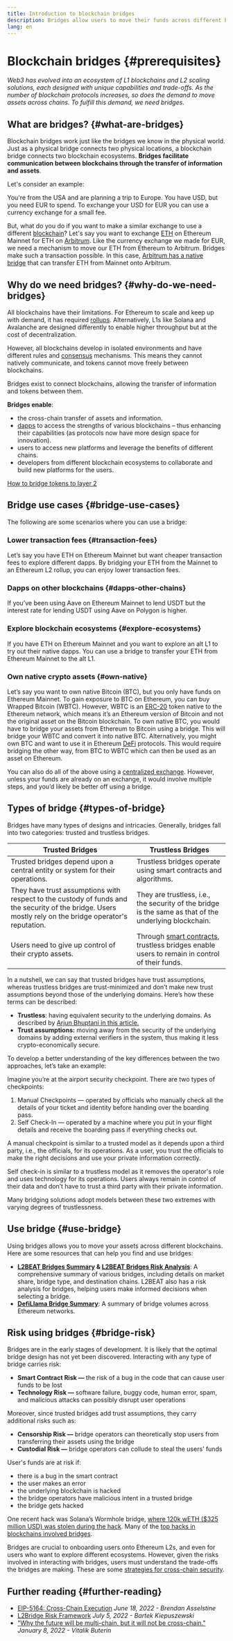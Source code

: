 ```yaml
---
title: Introduction to blockchain bridges
description: Bridges allow users to move their funds across different blockchains
lang: en
---
```


# Blockchain bridges {#prerequisites}

_Web3 has evolved into an ecosystem of L1 blockchains and L2 scaling solutions, each designed with unique capabilities and trade-offs. As the number of blockchain protocols increases, so does the demand to move assets across chains. To fulfill this demand, we need bridges._

<Divider />

## What are bridges? {#what-are-bridges}

Blockchain bridges work just like the bridges we know in the physical world. Just as a physical bridge connects two physical locations, a blockchain bridge connects two blockchain ecosystems. **Bridges facilitate communication between blockchains through the transfer of information and assets**.

Let's consider an example:

You're from the USA and are planning a trip to Europe. You have USD, but you need EUR to spend. To exchange your USD for EUR you can use a currency exchange for a small fee.

But, what do you do if you want to make a similar exchange to use a different [blockchain](/glossary/#blockchain)? Let's say you want to exchange [ETH](/glossary/#ether) on Ethereum Mainnet for ETH on [Arbitrum](https://arbitrum.io/). Like the currency exchange we made for EUR, we need a mechanism to move our ETH from Ethereum to Arbitrum. Bridges make such a transaction possible. In this case, [Arbitrum has a native bridge](https://bridge.arbitrum.io/) that can transfer ETH from Mainnet onto Arbitrum.

## Why do we need bridges? {#why-do-we-need-bridges}

All blockchains have their limitations. For Ethereum to scale and keep up with demand, it has required [rollups](/glossary/#rollups). Alternatively, L1s like Solana and Avalanche are designed differently to enable higher throughput but at the cost of decentralization.

However, all blockchains develop in isolated environments and have different rules and [consensus](/glossary/#consensus) mechanisms. This means they cannot natively communicate, and tokens cannot move freely between blockchains.

Bridges exist to connect blockchains, allowing the transfer of information and tokens between them.

**Bridges enable**:

- the cross-chain transfer of assets and information.
- [dapps](/glossary/#dapp) to access the strengths of various blockchains – thus enhancing their capabilities (as protocols now have more design space for innovation).
- users to access new platforms and leverage the benefits of different chains.
- developers from different blockchain ecosystems to collaborate and build new platforms for the users.

[How to bridge tokens to layer 2](/guides/how-to-use-a-bridge/)

<Divider />

## Bridge use cases {#bridge-use-cases}

The following are some scenarios where you can use a bridge:

### Lower transaction fees {#transaction-fees}

Let’s say you have ETH on Ethereum Mainnet but want cheaper transaction fees to explore different dapps. By bridging your ETH from the Mainnet to an Ethereum L2 rollup, you can enjoy lower transaction fees.

### Dapps on other blockchains {#dapps-other-chains}

If you’ve been using Aave on Ethereum Mainnet to lend USDT but the interest rate for lending USDT using Aave on Polygon is higher.

### Explore blockchain ecosystems {#explore-ecosystems}

If you have ETH on Ethereum Mainnet and you want to explore an alt L1 to try out their native dapps. You can use a bridge to transfer your ETH from Ethereum Mainnet to the alt L1.

### Own native crypto assets {#own-native}

Let’s say you want to own native Bitcoin (BTC), but you only have funds on Ethereum Mainnet. To gain exposure to BTC on Ethereum, you can buy Wrapped Bitcoin (WBTC). However, WBTC is an [ERC-20](/glossary/#erc-20) token native to the Ethereum network, which means it’s an Ethereum version of Bitcoin and not the original asset on the Bitcoin blockchain. To own native BTC, you would have to bridge your assets from Ethereum to Bitcoin using a bridge. This will bridge your WBTC and convert it into native BTC. Alternatively, you might own BTC and want to use it in Ethereum [DeFi](/glossary/#defi) protocols. This would require bridging the other way, from BTC to WBTC which can then be used as an asset on Ethereum.

<Alert className="max-w-[55rem] mx-auto">
<AlertEmoji text=":bulb:"/>
<AlertContent>
  You can also do all of the above using a <a href="/get-eth/">centralized exchange</a>. However, unless your funds are already on an exchange, it would involve multiple steps, and you’d likely be better off using a bridge.
</AlertContent>
</Alert>

<Divider />

## Types of bridge {#types-of-bridge}

Bridges have many types of designs and intricacies. Generally, bridges fall into two categories: trusted and trustless bridges.

| Trusted Bridges                                                                                                                                         | Trustless Bridges                                                                                      |
| ------------------------------------------------------------------------------------------------------------------------------------------------------- | ------------------------------------------------------------------------------------------------------ |
| Trusted bridges depend upon a central entity or system for their operations.                                                                            | Trustless bridges operate using smart contracts and algorithms.                                        |
| They have trust assumptions with respect to the custody of funds and the security of the bridge. Users mostly rely on the bridge operator's reputation. | They are trustless, i.e., the security of the bridge is the same as that of the underlying blockchain. |
| Users need to give up control of their crypto assets.                                                                                                   | Through [smart contracts](/glossary/#smart-contract), trustless bridges enable users to remain in control of their funds.           |

In a nutshell, we can say that trusted bridges have trust assumptions, whereas trustless bridges are trust-minimized and don’t make new trust assumptions beyond those of the underlying domains. Here’s how these terms can be described:

- **Trustless**: having equivalent security to the underlying domains. As described by [Arjun Bhuptani in this article.](https://medium.com/connext/the-interoperability-trilemma-657c2cf69f17)
- **Trust assumptions:** moving away from the security of the underlying domains by adding external verifiers in the system, thus making it less crypto-economically secure.

To develop a better understanding of the key differences between the two approaches, let’s take an example:

Imagine you’re at the airport security checkpoint. There are two types of checkpoints:

1. Manual Checkpoints — operated by officials who manually check all the details of your ticket and identity before handing over the boarding pass.
2. Self Check-In — operated by a machine where you put in your flight details and receive the boarding pass if everything checks out.

A manual checkpoint is similar to a trusted model as it depends upon a third party, i.e., the officials, for its operations. As a user, you trust the officials to make the right decisions and use your private information correctly.

Self check-in is similar to a trustless model as it removes the operator's role and uses technology for its operations. Users always remain in control of their data and don’t have to trust a third party with their private information.

Many bridging solutions adopt models between these two extremes with varying degrees of trustlessness.

<Divider />

## Use bridge {#use-bridge}

Using bridges allows you to move your assets across different blockchains. Here are some resources that can help you find and use bridges:

- **[L2BEAT Bridges Summary](https://l2beat.com/bridges/summary) & [L2BEAT Bridges Risk Analysis](https://l2beat.com/bridges/risk)**: A comprehensive summary of various bridges, including details on market share, bridge type, and destination chains. L2BEAT also has a risk analysis for bridges, helping users make informed decisions when selecting a bridge.
- **[DefiLlama Bridge Summary](https://defillama.com/bridges/Ethereum)**: A summary of bridge volumes across Ethereum networks.

<Divider />

## Risk using bridges {#bridge-risk}

Bridges are in the early stages of development. It is likely that the optimal bridge design has not yet been discovered. Interacting with any type of bridge carries risk:

- **Smart Contract Risk —** the risk of a bug in the code that can cause user funds to be lost
- **Technology Risk —** software failure, buggy code, human error, spam, and malicious attacks can possibly disrupt user operations

Moreover, since trusted bridges add trust assumptions, they carry additional risks such as:

- **Censorship Risk —** bridge operators can theoretically stop users from transferring their assets using the bridge
- **Custodial Risk —** bridge operators can collude to steal the users’ funds

User's funds are at risk if:

- there is a bug in the smart contract
- the user makes an error
- the underlying blockchain is hacked
- the bridge operators have malicious intent in a trusted bridge
- the bridge gets hacked

One recent hack was Solana’s Wormhole bridge, [where 120k wETH ($325 million USD) was stolen during the hack](https://rekt.news/wormhole-rekt/). Many of the [top hacks in blockchains involved bridges](https://rekt.news/leaderboard/).

Bridges are crucial to onboarding users onto Ethereum L2s, and even for users who want to explore different ecosystems. However, given the risks involved in interacting with bridges, users must understand the trade-offs the bridges are making. These are some [strategies for cross-chain security](https://blog.debridge.finance/10-strategies-for-cross-chain-security-8ed5f5879946).

<Divider />

## Further reading {#further-reading}

- [EIP-5164: Cross-Chain Execution](https://ethereum-magicians.org/t/eip-5164-cross-chain-execution/9658) _June 18, 2022 - Brendan Asselstine_
- [L2Bridge Risk Framework](https://gov.l2beat.com/t/l2bridge-risk-framework/31) _July 5, 2022 - Bartek Kiepuszewski_
- ["Why the future will be multi-chain, but it will not be cross-chain."](https://old.reddit.com/r/ethereum/comments/rwojtk/ama_we_are_the_efs_research_team_pt_7_07_january/hrngyk8/) _January 8, 2022 - Vitalik Buterin_
